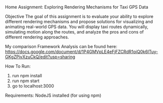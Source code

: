 Home Assignment: Exploring Rendering Mechanisms for Taxi GPS Data

Objective
The goal of this assignment is to evaluate your ability to explore different rendering mechanisms
and propose solutions for visualizing and animating real-world GPS data. You will display taxi
routes dynamically, simulating motion along the routes, and analyze the pros and cons of
different rendering approaches.

My comparison Framework Analysis can be found here:
https://docs.google.com/document/d/1P4GMVpLE4eFjFZCRdR1oiQ0k6lTuy-GKgZPivXzuCkQ/edit?usp=sharing


How To Run:
1. run npm install
2. run npm start
3. go to localhost:3000

Requirements:
NodeJS installed (for using npm)
